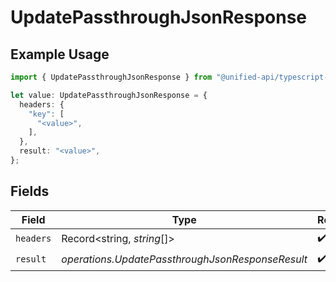 # UpdatePassthroughJsonResponse

## Example Usage

```typescript
import { UpdatePassthroughJsonResponse } from "@unified-api/typescript-sdk/sdk/models/operations";

let value: UpdatePassthroughJsonResponse = {
  headers: {
    "key": [
      "<value>",
    ],
  },
  result: "<value>",
};
```

## Fields

| Field                                            | Type                                             | Required                                         | Description                                      |
| ------------------------------------------------ | ------------------------------------------------ | ------------------------------------------------ | ------------------------------------------------ |
| `headers`                                        | Record<string, *string*[]>                       | :heavy_check_mark:                               | N/A                                              |
| `result`                                         | *operations.UpdatePassthroughJsonResponseResult* | :heavy_check_mark:                               | N/A                                              |